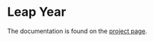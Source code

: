 # Leap Year

The documentation is found on the [project page](https://java-dojo.github.io/leap-year/).
